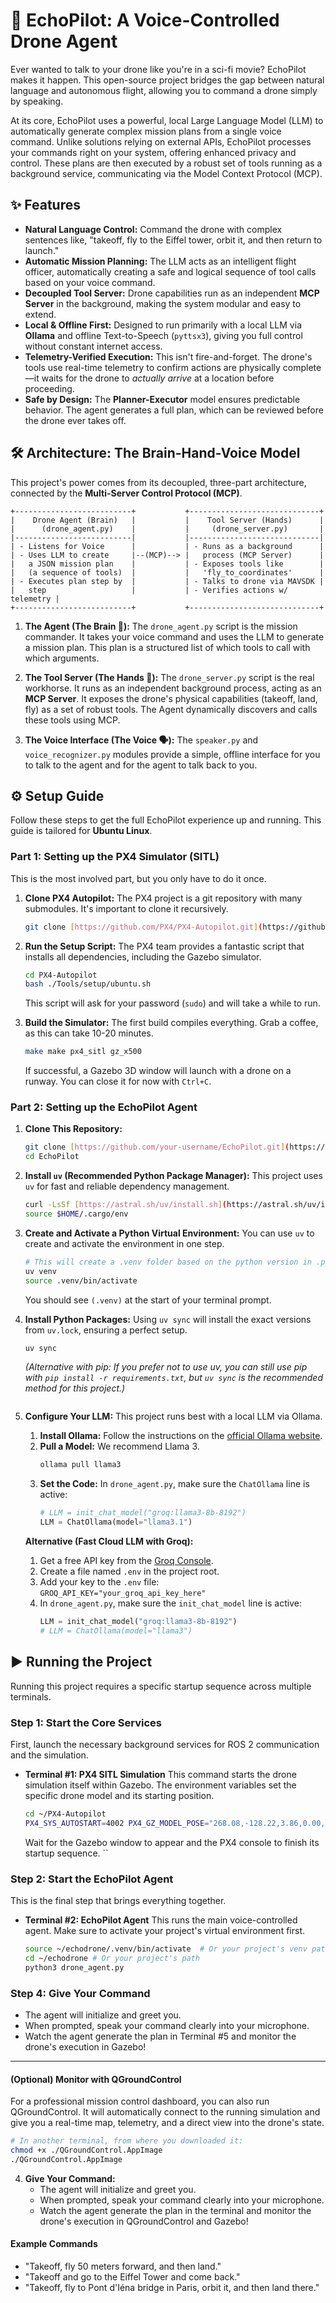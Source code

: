 # 🚁 EchoPilot: A Voice-Controlled Drone Agent

Ever wanted to talk to your drone like you're in a sci-fi movie? EchoPilot makes it happen. This open-source project bridges the gap between natural language and autonomous flight, allowing you to command a drone simply by speaking.

At its core, EchoPilot uses a powerful, local Large Language Model (LLM) to automatically generate complex mission plans from a single voice command. Unlike solutions relying on external APIs, EchoPilot processes your commands right on your system, offering enhanced privacy and control. These plans are then executed by a robust set of tools running as a background service, communicating via the Model Context Protocol (MCP).


## ✨ Features

-   **Natural Language Control:** Command the drone with complex sentences like, "takeoff, fly to the Eiffel tower, orbit it, and then return to launch."
-   **Automatic Mission Planning:** The LLM acts as an intelligent flight officer, automatically creating a safe and logical sequence of tool calls based on your voice command.
-   **Decoupled Tool Server:** Drone capabilities run as an independent **MCP Server** in the background, making the system modular and easy to extend.
-   **Local & Offline First:** Designed to run primarily with a local LLM via **Ollama** and offline Text-to-Speech (`pyttsx3`), giving you full control without constant internet access.
-   **Telemetry-Verified Execution:** This isn't fire-and-forget. The drone's tools use real-time telemetry to confirm actions are physically complete—it waits for the drone to *actually arrive* at a location before proceeding.
-   **Safe by Design:** The **Planner-Executor** model ensures predictable behavior. The agent generates a full plan, which can be reviewed before the drone ever takes off.

## 🛠️ Architecture: The Brain-Hand-Voice Model

This project's power comes from its decoupled, three-part architecture, connected by the **Multi-Server Control Protocol (MCP)**.

```
+--------------------------+           +-----------------------------+
|    Drone Agent (Brain)   |           |    Tool Server (Hands)      |
|      (drone_agent.py)    |           |     (drone_server.py)       |
|--------------------------|           |-----------------------------|
| - Listens for Voice      |           | - Runs as a background      |
| - Uses LLM to create     |--(MCP)--> |   process (MCP Server)      |
|   a JSON mission plan    |           | - Exposes tools like        |
|   (a sequence of tools)  |           |   'fly_to_coordinates'      |
| - Executes plan step by  |           | - Talks to drone via MAVSDK |
|   step                   |           | - Verifies actions w/ telemetry |
+--------------------------+           +-----------------------------+
```

1.  **The Agent (The Brain 🧠):** The `drone_agent.py` script is the mission commander. It takes your voice command and uses the LLM to generate a mission plan. This plan is a structured list of which tools to call with which arguments.

2.  **The Tool Server (The Hands 👐):** The `drone_server.py` script is the real workhorse. It runs as an independent background process, acting as an **MCP Server**. It exposes the drone's physical capabilities (takeoff, land, fly) as a set of robust tools. The Agent dynamically discovers and calls these tools using MCP.

3.  **The Voice Interface (The Voice 🗣️):** The `speaker.py` and `voice_recognizer.py` modules provide a simple, offline interface for you to talk to the agent and for the agent to talk back to you.

## ⚙️ Setup Guide

Follow these steps to get the full EchoPilot experience up and running. This guide is tailored for **Ubuntu Linux**.

### Part 1: Setting up the PX4 Simulator (SITL)
This is the most involved part, but you only have to do it once.

1.  **Clone PX4 Autopilot:** The PX4 project is a git repository with many submodules. It's important to clone it recursively.
    ```bash
    git clone [https://github.com/PX4/PX4-Autopilot.git](https://github.com/PX4/PX4-Autopilot.git) --recursive
    ```

2.  **Run the Setup Script:** The PX4 team provides a fantastic script that installs all dependencies, including the Gazebo simulator.
    ```bash
    cd PX4-Autopilot
    bash ./Tools/setup/ubuntu.sh
    ```
    This script will ask for your password (`sudo`) and will take a while to run.

3.  **Build the Simulator:** The first build compiles everything. Grab a coffee, as this can take 10-20 minutes.
    ```bash
    make make px4_sitl gz_x500

    ```
    If successful, a Gazebo 3D window will launch with a drone on a runway. You can close it for now with `Ctrl+C`.

### Part 2: Setting up the EchoPilot Agent

1.  **Clone This Repository:**
    ```bash
    git clone [https://github.com/your-username/EchoPilot.git](https://github.com/Bilalileri/EchoPilot.git)
    cd EchoPilot
    ```

2.  **Install `uv` (Recommended Python Package Manager):**
    This project uses `uv` for fast and reliable dependency management.
    ```bash
    curl -LsSf [https://astral.sh/uv/install.sh](https://astral.sh/uv/install.sh) | sh
    source $HOME/.cargo/env
    ```

3.  **Create and Activate a Python Virtual Environment:**
    You can use `uv` to create and activate the environment in one step.
    ```bash
    # This will create a .venv folder based on the python version in .python-version
    uv venv
    source .venv/bin/activate
    ```
    You should see `(.venv)` at the start of your terminal prompt.

4.  **Install Python Packages:**
    Using `uv sync` will install the exact versions from `uv.lock`, ensuring a perfect setup.
    ```bash
    uv sync
    ```
    *(Alternative with pip: If you prefer not to use uv, you can still use pip with `pip install -r requirements.txt`, but `uv sync` is the recommended method for this project.)*
    ```

5.  **Configure Your LLM:**
    This project runs best with a local LLM via Ollama.

    1.  **Install Ollama:** Follow the instructions on the [official Ollama website](https://ollama.com/).
    2.  **Pull a Model:** We recommend Llama 3.
        ```bash
        ollama pull llama3
        ```
    3.  **Set the Code:** In `drone_agent.py`, make sure the `ChatOllama` line is active:
        ```python
        # LLM = init_chat_model("groq:llama3-8b-8192")
        LLM = ChatOllama(model="llama3.1")
        ```
    **Alternative (Fast Cloud LLM with Groq):**
    1.  Get a free API key from the [Groq Console](https://console.groq.com/keys).
    2.  Create a file named `.env` in the project root.
    3.  Add your key to the `.env` file: `GROQ_API_KEY="your_groq_api_key_here"`
    4.  In `drone_agent.py`, make sure the `init_chat_model` line is active:
        ```python
        LLM = init_chat_model("groq:llama3-8b-8192")
        # LLM = ChatOllama(model="llama3")
        ```
## ▶️ Running the Project


Running this project requires a specific startup sequence across multiple terminals.

### Step 1: Start the Core Services
First, launch the necessary background services for ROS 2 communication and the simulation.


* **Terminal #1: PX4 SITL Simulation**
    This command starts the drone simulation itself within Gazebo. The environment variables set the specific drone model and its starting position.
    ```bash
    cd ~/PX4-Autopilot
    PX4_SYS_AUTOSTART=4002 PX4_GZ_MODEL_POSE="268.08,-128.22,3.86,0.00,0,-0.7" PX4_GZ_MODEL=x500_depth ./build/px4_sitl_default/bin/px4
    ```
    Wait for the Gazebo window to appear and the PX4 console to finish its startup sequence.
    ``

### Step 2: Start the EchoPilot Agent
This is the final step that brings everything together.

* **Terminal #2: EchoPilot Agent**
    This runs the main voice-controlled agent. Make sure to activate your project's virtual environment first.
    ```bash
    source ~/echodrone/.venv/bin/activate  # Or your project's venv path
    cd ~/echodrone # Or your project's path
    python3 drone_agent.py
    ```

### Step 4: Give Your Command
* The agent will initialize and greet you.
* When prompted, speak your command clearly into your microphone.
* Watch the agent generate the plan in Terminal #5 and monitor the drone's execution in Gazebo!

---
#### (Optional) Monitor with QGroundControl
For a professional mission control dashboard, you can also run QGroundControl. It will automatically connect to the running simulation and give you a real-time map, telemetry, and a direct view into the drone's state.
```bash
# In another terminal, from where you downloaded it:
chmod +x ./QGroundControl.AppImage
./QGroundControl.AppImage
```

4.  **Give Your Command:**
    * The agent will initialize and greet you.
    * When prompted, speak your command clearly into your microphone.
    * Watch the agent generate the plan in the terminal and monitor the drone's execution in QGroundControl and Gazebo!

#### Example Commands
* "Takeoff, fly 50 meters forward, and then land."
* "Takeoff and go to the Eiffel Tower and come back."
* "Takeoff, fly to Pont d'Iéna bridge in Paris, orbit it, and then land there."
